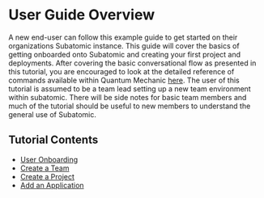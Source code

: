 # User Guide Overview
A new end-user can follow this example guide to get started on their organizations Subatomic instance. This guide will cover the basics of getting onboarded onto Subatomic and creating your first project and deployments. After covering the basic conversational flow as presented in this tutorial, you are encouraged to look at the detailed reference of commands available within Quantum Mechanic [here](../quantum-mechanic/command-reference). The user of this tutorial is assumed to be a team lead setting up a new team environment within subatomic. There will be side notes for basic team members and much of the tutorial should be useful to new members to understand the general use of Subatomic.

## Tutorial Contents

* [User Onboarding](./onboarding.md)
* [Create a Team](./create-a-team.md)
* [Create a Project](./create-a-project.md)
* [Add an Application](./add-an-application.md)